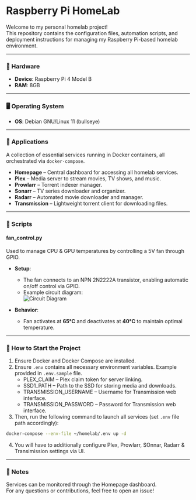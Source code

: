 # Raspberry Pi HomeLab

Welcome to my personal homelab project!<br/>
This repository contains the configuration files, automation scripts, and deployment instructions for managing my Raspberry Pi-based homelab environment.

---

### 📡 Hardware
- **Device**: Raspberry Pi 4 Model B  
- **RAM**: 8GB

---

### 🖥️ Operating System
- **OS**: Debian GNU/Linux 11 (bullseye)  

---

### 🧰 Applications
A collection of essential services running in Docker containers, all orchestrated via `docker-compose`.

- **Homepage** – Central dashboard for accessing all homelab services.
- **Plex** – Media server to stream movies, TV shows, and music.
- **Prowlarr** – Torrent indexer manager.
- **Sonarr** – TV series downloader and organizer.
- **Radarr** – Automated movie downloader and manager.
- **Transmission** – Lightweight torrent client for downloading files.

---

### 🔧 Scripts
#### **fan_control.py**  
Used to manage CPU & GPU temperatures by controlling a 5V fan through GPIO.  

- **Setup**:
  - The fan connects to an NPN 2N2222A transistor, enabling automatic on/off control via GPIO.
  - Example circuit diagram:  
    ![Circuit Diagram](https://github.com/user-attachments/assets/dfefdb75-9d30-48e5-855b-3c200305644f)  
  
- **Behavior**:
  - Fan activates at **65°C** and deactivates at **40°C** to maintain optimal temperature.
  
---

### 🚀 How to Start the Project
1. Ensure Docker and Docker Compose are installed.
2. Ensure `.env` contains all necessary environment variables. Example provided in `.env.sample` file.
    * PLEX_CLAIM – Plex claim token for server linking.
    * SSD1_PATH – Path to the SSD for storing media and downloads.
    * TRANSMISSION_USERNAME – Username for Transmission web interface.
    * TRANSMISSION_PASSWORD – Password for Transmission web interface.
3. Then, run the following command to launch all services (set `.env` file path accordingly):

```bash
docker-compose --env-file ~/homelab/.env up -d
```

4. You will have to additionally configure Plex, Prowlarr, SOnnar, Radarr & Transimission settings via UI.

---

### 📄 Notes

Services can be monitored through the Homepage dashboard.<br/>
For any questions or contributions, feel free to open an issue!
